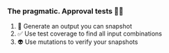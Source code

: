 ### The pragmatic. Approval tests 💁‍♂️

1. 📸 Generate an output you can snapshot
2. ✅ Use test coverage to find all input combinations
3. 👽 Use mutations to verify your snapshots
